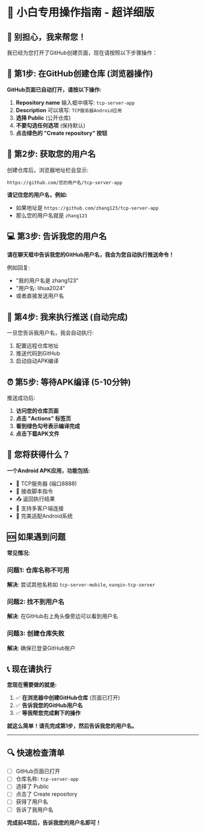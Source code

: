 # 🎯 小白专用操作指南 - 超详细版

## 👋 别担心，我来帮您！

我已经为您打开了GitHub创建页面，现在请按照以下步骤操作：

## 📱 第1步: 在GitHub创建仓库 (浏览器操作)

**GitHub页面已自动打开，请按以下操作:**

1. **Repository name** 输入框中填写: `tcp-server-app`
2. **Description** 可以填写: `TCP服务器Android应用`
3. **选择 Public** (公开仓库)
4. **不要勾选任何选项** (保持默认)
5. **点击绿色的 "Create repository" 按钮**

## 📝 第2步: 获取您的用户名

创建仓库后，浏览器地址栏会显示:
```
https://github.com/您的用户名/tcp-server-app
```

**请记住您的用户名，例如:**
- 如果地址是 `https://github.com/zhang123/tcp-server-app`
- 那么您的用户名就是 `zhang123`

## 💻 第3步: 告诉我您的用户名

**请在聊天框中告诉我您的GitHub用户名，我会为您自动执行推送命令！**

例如回复:
- "我的用户名是 zhang123"
- "用户名: lihua2024"
- 或者直接发送用户名

## 🚀 第4步: 我来执行推送 (自动完成)

一旦您告诉我用户名，我会自动执行:
1. 配置远程仓库地址
2. 推送代码到GitHub
3. 启动自动APK编译

## ⏰ 第5步: 等待APK编译 (5-10分钟)

推送成功后:
1. **访问您的仓库页面**
2. **点击 "Actions" 标签页**
3. **看到绿色勾号表示编译完成**
4. **点击下载APK文件**

## 🎉 您将获得什么？

**一个Android APK应用，功能包括:**
- 📱 TCP服务器 (端口8888)
- 📡 接收脚本指令
- 📤 返回执行结果
- 👥 支持多客户端连接
- 🔧 完美适配Android系统

## 🆘 如果遇到问题

**常见情况:**

### 问题1: 仓库名称不可用
**解决**: 尝试其他名称如 `tcp-server-mobile`, `xunqin-tcp-server`

### 问题2: 找不到用户名
**解决**: 在GitHub右上角头像旁边可以看到用户名

### 问题3: 创建仓库失败
**解决**: 确保已登录GitHub账户

## 📞 现在请执行

**您现在需要做的就是:**

1. ✅ **在浏览器中创建GitHub仓库** (页面已打开)
2. ✅ **告诉我您的GitHub用户名**
3. ✅ **等我帮您完成剩下的操作**

**就这么简单！请先完成第1步，然后告诉我您的用户名。**

---

## 🔍 快速检查清单

- [ ] GitHub页面已打开
- [ ] 仓库名称: `tcp-server-app`
- [ ] 选择了 Public
- [ ] 点击了 Create repository
- [ ] 获得了用户名
- [ ] 告诉了我用户名

**完成前4项后，告诉我您的用户名即可！**